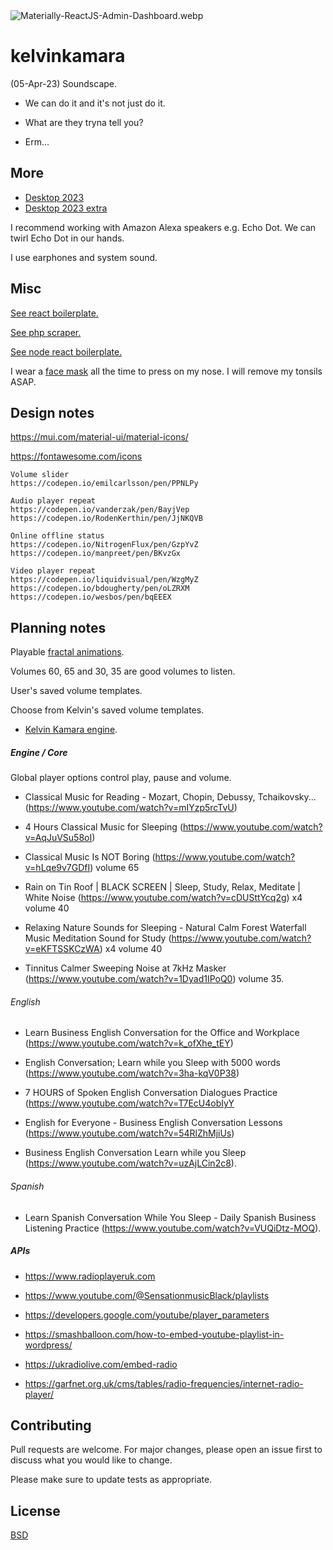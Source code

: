 <img src="https://codedthemes.com/wp-content/uploads/edd/2022/05/Materially-ReactJS-Admin-Dashboard.webp" alt="Materially-ReactJS-Admin-Dashboard.webp" width=""/>

# kelvinkamara

(05-Apr-23) Soundscape.

- We can do it and it's not just do it.

- What are they tryna tell you?

- Erm...

## More

* [Desktop 2023](https://raw.githubusercontent.com/kkamara/useful/main/desktop-2023.png)
* [Desktop 2023 extra](https://github.com/kkamara/useful/commit/a9e620925598c945ad71501388dc615f4b381d33)

I recommend working with Amazon Alexa speakers e.g. Echo Dot. We can twirl Echo Dot in our hands.

I use earphones and system sound.

## Misc

[See react boilerplate.](https://github.com/kkamara/react-boilerplate)

[See php scraper.](https://github.com/kkamara/php-scraper)

[See node react boilerplate.](https://github.com/kkamara/node-react-boilerplate)

I wear a [face mask](https://www.amazon.co.uk/gp/product/B08FK54H5Q) all the time to press on my nose. I will remove my tonsils ASAP.

## Design notes

https://mui.com/material-ui/material-icons/

https://fontawesome.com/icons

```
Volume slider
https://codepen.io/emilcarlsson/pen/PPNLPy

Audio player repeat
https://codepen.io/vanderzak/pen/BayjVep
https://codepen.io/RodenKerthin/pen/JjNKQVB

Online offline status
https://codepen.io/NitrogenFlux/pen/GzpYvZ
https://codepen.io/manpreet/pen/BKvzGx

Video player repeat
https://codepen.io/liquidvisual/pen/WzgMyZ
https://codepen.io/bdougherty/pen/oLZRXM
https://codepen.io/wesbos/pen/bqEEEX
```

## Planning notes

Playable [fractal animations](https://www.youtube.com/watch?v=t6jlhqNxRYk).

Volumes 60, 65 and 30, 35 are good volumes to listen.

User's saved volume templates.

Choose from Kelvin's saved volume templates.

* [Kelvin Kamara engine](https://github.com/kkamara/kelvinkamara#engine--core).

##### Engine / Core

Global player options control play, pause and volume.

* Classical Music for Reading - Mozart, Chopin, Debussy, Tchaikovsky... (https://www.youtube.com/watch?v=mIYzp5rcTvU)

* 4 Hours Classical Music for Sleeping (https://www.youtube.com/watch?v=AqJuVSu58oI)

* Classical Music Is NOT Boring (https://www.youtube.com/watch?v=hLqe9v7GDfI) volume 65

* Rain on Tin Roof | BLACK SCREEN | Sleep, Study, Relax, Meditate | White Noise (https://www.youtube.com/watch?v=cDUSttYcq2g) x4 volume 40

* Relaxing Nature Sounds for Sleeping - Natural Calm Forest Waterfall Music Meditation Sound for Study (https://www.youtube.com/watch?v=eKFTSSKCzWA) x4 volume 40

* Tinnitus Calmer Sweeping Noise at 7kHz Masker (https://www.youtube.com/watch?v=1Dyad1IPoQ0) volume 35.

###### English

* Learn Business English Conversation for the Office and Workplace (https://www.youtube.com/watch?v=k_ofXhe_tEY)

* English Conversation; Learn while you Sleep with 5000 words (https://www.youtube.com/watch?v=3ha-kqV0P38)

* 7 HOURS of Spoken English Conversation Dialogues Practice (https://www.youtube.com/watch?v=T7EcU4obIyY

* English for Everyone - Business English Conversation Lessons (https://www.youtube.com/watch?v=54RlZhMjiUs)

* Business English Conversation Learn while you Sleep (https://www.youtube.com/watch?v=uzAjLCin2c8).

###### Spanish

* Learn Spanish Conversation While You Sleep - Daily Spanish Business Listening Practice (https://www.youtube.com/watch?v=VUQiDtz-MOQ).

##### APIs

* https://www.radioplayeruk.com

* https://www.youtube.com/@SensationmusicBlack/playlists

* https://developers.google.com/youtube/player_parameters

* https://smashballoon.com/how-to-embed-youtube-playlist-in-wordpress/

* https://ukradiolive.com/embed-radio

* https://garfnet.org.uk/cms/tables/radio-frequencies/internet-radio-player/

## Contributing
Pull requests are welcome. For major changes, please open an issue first to discuss what you would like to change.

Please make sure to update tests as appropriate.

## License
[BSD](https://opensource.org/licenses/BSD-3-Clause)
